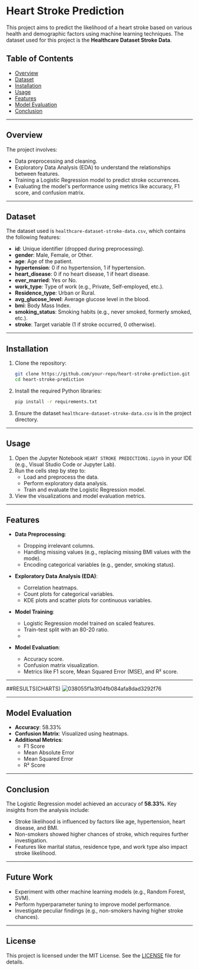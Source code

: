 # Heart Stroke Prediction

This project aims to predict the likelihood of a heart stroke based on various health and demographic factors using machine learning techniques. The dataset used for this project is the **Healthcare Dataset Stroke Data**.

## Table of Contents

- [Overview](#overview)
- [Dataset](#dataset)
- [Installation](#installation)
- [Usage](#usage)
- [Features](#features)
- [Model Evaluation](#model-evaluation)
- [Conclusion](#conclusion)

---

## Overview

The project involves:
- Data preprocessing and cleaning.
- Exploratory Data Analysis (EDA) to understand the relationships between features.
- Training a Logistic Regression model to predict stroke occurrences.
- Evaluating the model's performance using metrics like accuracy, F1 score, and confusion matrix.

---

## Dataset

The dataset used is `healthcare-dataset-stroke-data.csv`, which contains the following features:
- **id**: Unique identifier (dropped during preprocessing).
- **gender**: Male, Female, or Other.
- **age**: Age of the patient.
- **hypertension**: 0 if no hypertension, 1 if hypertension.
- **heart_disease**: 0 if no heart disease, 1 if heart disease.
- **ever_married**: Yes or No.
- **work_type**: Type of work (e.g., Private, Self-employed, etc.).
- **Residence_type**: Urban or Rural.
- **avg_glucose_level**: Average glucose level in the blood.
- **bmi**: Body Mass Index.
- **smoking_status**: Smoking habits (e.g., never smoked, formerly smoked, etc.).
- **stroke**: Target variable (1 if stroke occurred, 0 otherwise).

---

## Installation

1. Clone the repository:
   ```bash
   git clone https://github.com/your-repo/heart-stroke-prediction.git
   cd heart-stroke-prediction
   ```

2. Install the required Python libraries:
   ```bash
   pip install -r requirements.txt
   ```

3. Ensure the dataset `healthcare-dataset-stroke-data.csv` is in the project directory.

---

## Usage

1. Open the Jupyter Notebook `HEART STROKE PREDICTION1.ipynb` in your IDE (e.g., Visual Studio Code or Jupyter Lab).
2. Run the cells step by step to:
   - Load and preprocess the data.
   - Perform exploratory data analysis.
   - Train and evaluate the Logistic Regression model.
3. View the visualizations and model evaluation metrics.

---

## Features

- **Data Preprocessing**:
  - Dropping irrelevant columns.
  - Handling missing values (e.g., replacing missing BMI values with the mode).
  - Encoding categorical variables (e.g., gender, smoking status).

- **Exploratory Data Analysis (EDA)**:
  - Correlation heatmaps.
  - Count plots for categorical variables.
  - KDE plots and scatter plots for continuous variables.

- **Model Training**:
  - Logistic Regression model trained on scaled features.
  - Train-test split with an 80-20 ratio.
  - 

- **Model Evaluation**:
  - Accuracy score.
  - Confusion matrix visualization.
  - Metrics like F1 score, Mean Squared Error (MSE), and R² score.


---

##RESULTS(CHARTS)
![038055f1a3f04fb084afa8dad3292f76](https://github.com/user-attachments/assets/7a5fe920-97b4-4a03-870c-3309d55a90fe)

---

## Model Evaluation 


- **Accuracy**: 58.33%
- **Confusion Matrix**: Visualized using heatmaps.
- **Additional Metrics**:
  - F1 Score
  - Mean Absolute Error
  - Mean Squared Error
  - R² Score

---

## Conclusion

The Logistic Regression model achieved an accuracy of **58.33%**. Key insights from the analysis include:
- Stroke likelihood is influenced by factors like age, hypertension, heart disease, and BMI.
- Non-smokers showed higher chances of stroke, which requires further investigation.
- Features like marital status, residence type, and work type also impact stroke likelihood.

---

## Future Work

- Experiment with other machine learning models (e.g., Random Forest, SVM).
- Perform hyperparameter tuning to improve model performance.
- Investigate peculiar findings (e.g., non-smokers having higher stroke chances).

---

## License

This project is licensed under the MIT License. See the [LICENSE](LICENSE) file for details.



